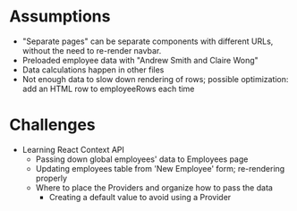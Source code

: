 # Assumptions
* "Separate pages" can be separate components with different URLs, without the
  need to re-render navbar.
* Preloaded employee data with "Andrew Smith and Claire Wong"
* Data calculations happen in other files
* Not enough data to slow down rendering of rows; possible optimization: add
  an HTML row to employeeRows each time

# Challenges
* Learning React Context API
  * Passing down global employees' data to Employees page
  * Updating employees table from 'New Employee' form; re-rendering properly
  * Where to place the Providers and organize how to pass the data
    * Creating a default value to avoid using a Provider
